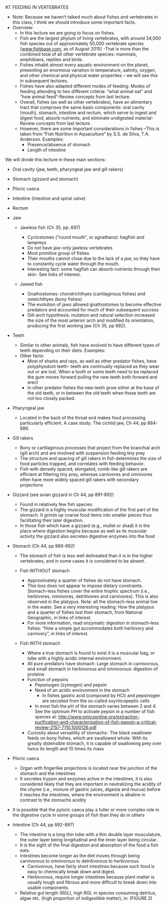 #7. FEEDING IN VERTEBRATES

- Note: Because we haven’t talked much about fishes and vertebrates in this class, I think we should introduce some important facts.
- Overview:
  - In this lecture we are going to focus on fishes.
  - Fish are the largest phylum of living vertebrates, with around 34,000 fish species out of approximately 50,000 vertebrate species (www.fishbase.com, as of August 2015) -That is more than the combined total of all other vertebrate species: mammals, amphibians, reptiles and birds.
  - Fishes inhabit almost every aquatic environment on the planet, presenting an enormous variation in temperature, salinity, oxygen, and other chemical and physical water properties – we will see this in subsequent lectures.
  - Fishes have also adapted different modes of feeding: Modes of feeding attending to two different criteria: “what animal eat” and “how animal feed”-Review concepts from last lecture.
  - Overall, fishes (as well as other vertebrates), have an alimentary tract that comprises the same basic components: oral cavity (mouth), stomach, intestine and rectum, which serve to ingest and digest food, absorb nutrients, and eliminate undigested material- Review concepts from last lecture .
  - However, there are some important considerations in fishes –This is taken from “Fish Nutrition in Aquaculture” by S.S. de Silva, T.A. Anderson. Examples:
    - Presence/absence of stomach
    - Length of intestine
    
We will divide this lecture in these main sections:
- Oral cavity (jaw, teeth, pharyngeal jaw and gill rakers)
- Stomach (gizzard and stomach)
- Piloric caeca
- Intestine (intestine and spiral valve)
- Rectum

- Jaw
  - Jawless fish (Ch 35, pp. 697)
    - Cyclostomes (“round mouth”, or agnathans): hagfish and lampreys
    - Do not have jaw-only jawless vertebrates
    - Most primitive group of fishes
    - Their mouths cannot close due to the lack of a jaw, so they have to constantly cycle water through the mouth. 
    - Interesting fact: some hagfish can absorb nutrients through their skin- See links of interest. 

  - Jawed fish 
    - Gnathostomes: chondrichthyes (cartilaginous fishes) and osteichthyes (bony fishes)
    - The evolution of jaws allowed gnathostomes to become effective predators and accounted for much of their subsequent success
    - Gill-arch hypothesis: mutation and natural selection increased the size of the most anterior arch and modified its orientation, producing the first working jaw (Ch 35, pp 692). 

- Teeth
  - Similar to other animals, fish have evolved to have different types of teeth depending on their diets. Examples: 
  - Other facts:
    - Most of sharks and rays, as well as other predator fishes, have polyphyodont teeth- teeth are continually replaced as they wear out or are lost. When a tooth or some teeth need to be replaced the gum moves forward pulling the new teeth both forward and erect
    - In other predator fishes the new teeth grow either at the base of the old teeth, or in between the old teeth when these teeth are not too closely packed.

- Pharyngeal jaw
  - Located in the back of the throat and makes food processing particularly efficient. A case study: The cichlid jaw, Ch 44, pp 884-886.

- Gill rakers
  - Bony or cartilaginous processes that project from the branchial arch (gill arch) and are involved with suspension feeding tiny prey
  - The structure and spacing of gill rakers in fish determines the size of food particles trapped, and correlates with feeding behavior. 
  - Fish with densely spaced, elongated, comb-like gill rakers are efficient at filtering tiny prey, whereas carnivores and omnivores often have more widely spaced gill rakers with secondary projections
  
- Gizzard (see avian gizzard in Ch 44, pp 891-892)
  - Found in relatively few fish species
  - The gizzard is a highly muscular modification of the first part of the stomach. It grinds up coarse food items into smaller pieces thus facilitating their later digestion. 
  - In those fish which have a gizzard (e.g., mullet or shad) it is the place where digestion begins because as well as its muscular activity the gizzard also secretes digestive enzymes into the food

- Stomach (Ch 44, pp 889-892)
  - The stomach of fish is less well delineated than it is in the higher vertebrates, and in some cases it is considered to be absent. 
  - Fish WITHOUT stomach 
    - Approximately a quarter of fishes do not have stomach.
    - This loss does not appear to impose dietary constraints. Stomach-less fishes cover the entire trophic spectrum (i.e., herbivores, omnivores, detritivores and carnivores). This is also observed in the platypus. Note: all the stomach-less animal live in the water. See a very interesting reading: How the platypus and a quarter of fishes lost their stomach, from National Geographic, in links of interest.
    - For more information, read enzymatic digestion in stomach-less fishes: “How a simple gut accommodates both herbivory and carnivory”, in links of interest.

  - Fish WITH stomach
    - Where a true stomach is found to exist it is a muscular bag, or tube with a highly acidic internal environment.
    - All pure predators have stomach: Large stomach in carnivorous, and small stomach in herbivorous and omnivorous: digestion of proteins
    - Function of pepsins
	    - Pepsinogen (zymogen) and pepsin
      - Need of an acidic environment in the stomach 
	    - In fishes gastric acid (composed by HCl) and pepsinogen are secreted from the so-called  oxynticopeptic cells
      - In most fish the pH of the stomach varies between 2 and 4. See the optimum PH to activate pepsin in a number of fish species at: http://www.omicsonline.org/extraction-purification-and-characterization-of-fish-pepsin-a-critical-review-2157-7110.1000126.pdf
    - Curiosity about versatility of stomachs- The black swallower feeds on bony fishes, which are swallowed whole. With its greatly distensible stomach, it is capable of swallowing prey over twice its length and 10 times its mass

- Piloric caeca
  - Organ with fingerlike projections is located near the junction of the stomach and the intestines
  - It secretes trypsin and enzymes active in the intestines, it is also considered likely that they are important in neutralizing the acidity of the chyme (i.e., mixture of gastric juices, digesta and mucus) before it reaches the intestines, where the environment is alkaline in contrast to the stomachs acidity
- It is possible that the pyloric caeca play a fuller or more complex role in the digestive cycle in some groups of fish than they do in others

- Intestine (Ch 44, pp 892-897)
  - The intestine is a long thin tube with a thin double layer musculature, the outer layer being longitudinal and the inner layer being circular. 
  - It is the sight of the final digestion and absorption of the food a fish eats. 
  - Intestines become longer as the diet moves through being carnivorous to omnivorous to detritivorous to herbivorous. 
    - Carnivorous, have fairly short intestines because such food is easy to chemically break down and digest. 
    - Herbivorous, require longer intestines because plant matter is usually tough and fibrous and more difficult to break down into usable components. 
  - Relative gut length (RGL), high RGL in species consuming detritus, algae etc. (high proportion of indigestible matter), in: 
(FIGURE 2)
